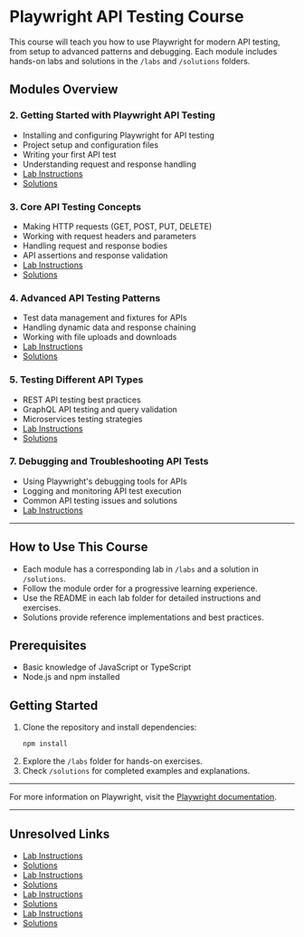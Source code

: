 # Playwright API Testing Course

This course will teach you how to use Playwright for modern API testing, from setup to advanced patterns and debugging. Each module includes hands-on labs and solutions in the `/labs` and `/solutions` folders.

## Modules Overview


### 2. Getting Started with Playwright API Testing
- Installing and configuring Playwright for API testing
- Project setup and configuration files
- Writing your first API test
- Understanding request and response handling
- [Lab Instructions](labs/basic-playwright/README.md)
- [Solutions](solutions/basic-playwright/)


### 3. Core API Testing Concepts
- Making HTTP requests (GET, POST, PUT, DELETE)
- Working with request headers and parameters
- Handling request and response bodies
- API assertions and response validation
- [Lab Instructions](labs/playwright-core/README.md)
- [Solutions](solutions/playwright-core/)


### 4. Advanced API Testing Patterns
- Test data management and fixtures for APIs
- Handling dynamic data and response chaining
- Working with file uploads and downloads
- [Lab Instructions](labs/playwright-advanced-features/README.md)
- [Solutions](solutions/playwright-advanced-features/)


### 5. Testing Different API Types
- REST API testing best practices
- GraphQL API testing and query validation
- Microservices testing strategies
- [Lab Instructions](labs/playwright-graphql/README.md)
- [Solutions](solutions/playwright-graphql/)




### 7. Debugging and Troubleshooting API Tests
- Using Playwright's debugging tools for APIs
- Logging and monitoring API test execution
- Common API testing issues and solutions
- [Lab Instructions](labs/playwright-debugging/README.md)


---

## How to Use This Course
- Each module has a corresponding lab in `/labs` and a solution in `/solutions`.
- Follow the module order for a progressive learning experience.
- Use the README in each lab folder for detailed instructions and exercises.
- Solutions provide reference implementations and best practices.

## Prerequisites
- Basic knowledge of JavaScript or TypeScript
- Node.js and npm installed

## Getting Started
1. Clone the repository and install dependencies:
   ```bash
   npm install
   ```
2. Explore the `/labs` folder for hands-on exercises.
3. Check `/solutions` for completed examples and explanations.

---

For more information on Playwright, visit the [Playwright documentation](https://playwright.dev/).

---

## Unresolved Links
- [Lab Instructions](labs/playwright-getting-started/README.md)
- [Solutions](solutions/playwright-getting-started/)
- [Lab Instructions](labs/playwright-core-api-concepts/README.md)
- [Solutions](solutions/playwright-core-api-concepts/)
- [Lab Instructions](labs/playwright-advanced-patterns/README.md)
- [Solutions](solutions/playwright-advanced-patterns/)
- [Lab Instructions](labs/playwright-api-types/README.md)
- [Solutions](solutions/playwright-api-types/)
